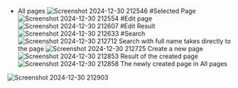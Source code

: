 - All pages
![Screenshot 2024-12-30 212546](https://github.com/user-attachments/assets/7dce2bd0-e365-4a06-85f6-1aa040584c0c)
#Selected Page
![Screenshot 2024-12-30 212554](https://github.com/user-attachments/assets/3b995827-5f06-4f66-bf3b-444309365252)
#Edit page
![Screenshot 2024-12-30 212607](https://github.com/user-attachments/assets/cd2319c9-2fc2-4683-bb8d-4866a3b3c20b)
#Edit Result
![Screenshot 2024-12-30 212633](https://github.com/user-attachments/assets/9a2acaa1-0704-4cb1-b690-ecb403448e16)
#Search
![Screenshot 2024-12-30 212712](https://github.com/user-attachments/assets/72056186-3056-4c9c-82ff-d68080f0dbd8)
Search with full name takes directly to the page
![Screenshot 2024-12-30 212725](https://github.com/user-attachments/assets/f2a54332-7ec2-4d43-88a6-2841bcf99b49)
Create a new page
![Screenshot 2024-12-30 212853](https://github.com/user-attachments/assets/99bd124f-e3f2-47b3-b64b-a5e6f7c18b31)
Result of the created page
![Screenshot 2024-12-30 212858](https://github.com/user-attachments/assets/95e23a33-eeb8-41cb-bd0e-3fe17fad0fd3)
The newly created page in All pages

![Screenshot 2024-12-30 212903](https://github.com/user-attachments/assets/000ac96c-4430-438f-8689-7c5a789b743c)
